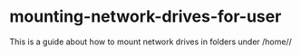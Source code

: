 # mounting-network-drives-for-user

This is a guide about how to mount network drives in folders under /home/<user>/<fldrName>
